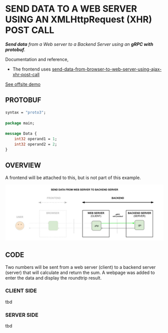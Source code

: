 # SEND DATA TO A WEB SERVER USING AN XMLHttpRequest (XHR) POST CALL

_**Send data**
from a Web server
to a Backend Server
using an **gRPC with protobuf**._

Documentation and reference,

* The frontend uses
  [send-data-from-browser-to-web-server-using-ajax-xhr-post-call](https://github.com/JeffDeCola/my-frontend-and-backend-api-examples/tree/main/my-frontend-and-backend-api-examples/browser-as-a-client/send-data-from-browser-to-web-server-using-ajax-xhr-post-call)

[See offsite demo](http://www.jeffdecola.com/my-frontend-and-backend-api-examples/index.php?page=send-data-from-web-server-to-backend-server-using-grpc-with-protobuf)

## PROTOBUF

```protobuf
syntax = "proto3";

package main;

message Data {
    int32 operand1 = 1;
    int32 operand2 = 2;
}
```

## OVERVIEW

A frontend will be attached to this, but is not part of this example.

![IMAGE - send-data-from-web-server-to-backend-server-using-grpc-with-protobuf - IMAGE](../../../docs/pics/send-data-from-web-server-to-backend-server-using-grpc-with-protobuf.jpg)

## CODE

Two numbers will be
sent from a web server (client)
to a backend server (server)
that will calculate
and return the sum.
A webpage was added to
enter the data and
display the roundtrip result.

### CLIENT SIDE

tbd

### SERVER SIDE

tbd
